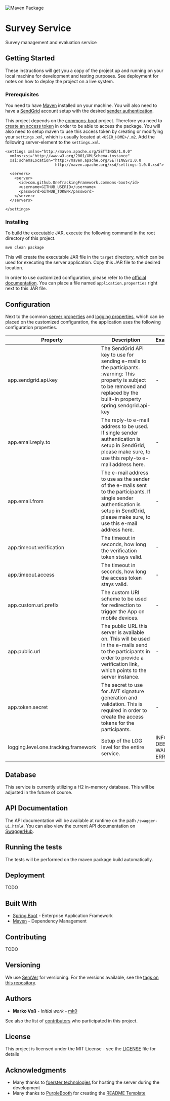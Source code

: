 ![Maven Package](https://github.com/OneTrackingFramework/survey-service/workflows/Maven%20Package/badge.svg)

# Survey Service
Survey management and evaluation service

## Getting Started

These instructions will get you a copy of the project up and running on your local machine for development and testing purposes. See deployment for notes on how to deploy the project on a live system.

### Prerequisites

You need to have [Maven](https://maven.apache.org/) installed on your machine. You will also need to have a [SendGrid](https://sendgrid.com/) account setup with the desired [sender authentication](https://app.sendgrid.com/settings/sender_auth).

This project depends on the [commons-boot](https://github.com/OneTrackingFramework/commons-boot) project. Therefore you need to [create an access token](https://help.github.com/en/packages/publishing-and-managing-packages/about-github-packages) in order to be able to access the package. You will also need to setup maven to use this access token by creating or modifying your `settings.xml`, which is usually located at `<USER_HOME>/.m2`. Add the following server-element to the `settings.xml`.

```
<settings xmlns="http://maven.apache.org/SETTINGS/1.0.0"
  xmlns:xsi="http://www.w3.org/2001/XMLSchema-instance"
  xsi:schemaLocation="http://maven.apache.org/SETTINGS/1.0.0
                      http://maven.apache.org/xsd/settings-1.0.0.xsd">

  <servers>
    <server>
      <id>com.github.OneTrackingFramework.commons-boot</id>
      <username>GITHUB_USERID</username>
      <password>GITHUB_TOKEN</password>
    </server>
  </servers>

</settings>
```

### Installing

To build the executable JAR, execute the following command in the root directory of this project.
```
mvn clean package
```

This will create the executable JAR file in the `target` directory, which can be used for executing the server application. Copy this JAR file to the desired location.

In order to use customized configuration, please refer to the [official documentation](https://docs.spring.io/spring-boot/docs/current/reference/html/spring-boot-features.html#boot-features-external-config).
You can place a file named `application.properties` right next to this JAR file.

## Configuration

Next to the common [server properties](https://docs.spring.io/spring-boot/docs/current/reference/html/appendix-application-properties.html#server-properties) and [logging properties](https://docs.spring.io/spring-boot/docs/current/reference/html/appendix-application-properties.html#core-properties), which can be placed on the customized configuration, the application uses the following configuration properties.

<table>
<thead>
  <tr>
    <th>Property</th>
    <th>Description</th>
    <th>Example</th>
  </tr>
</thead>
<tbody>
  <tr>
    <td>app.sendgrid.api.key</td>
    <td>The SendGrid API key to use for sending e-mails to the participants.<br/>:warning: This property is subject to be removed and replaced by the built-in property spring.sendgrid.api-key</td>
    <td>-</td>
  </tr>
  <tr>
    <td>app.email.reply.to</td>
    <td>The reply-to e-mail address to be used. If single sender authentication is setup in SendGrid, please make sure, to use this reply-to e-mail address here.</td>
    <td>-</td>
  </tr>
  <tr>
    <td>app.email.from</td>
    <td>The e-mail address to use as the sender of the e-mails sent to the participants. If single sender authentication is setup in SendGrid, please make sure, to use this e-mail address here.</td>
    <td>-</td>
  </tr>
  <tr>
    <td>app.timeout.verification</td>
    <td>The timeout in seconds, how long the verification token stays valid.</td>
    <td>-</td>
  </tr>
  <tr>
    <td>app.timeout.access</td>
    <td>The timeout in seconds, how long the access token stays valid.</td>
    <td>-</td>
  </tr>
  <tr>
    <td>app.custom.uri.prefix</td>
    <td>The custom URI scheme to be used for redirection to trigger the App on mobile devices.</td>
    <td>-</td>
  </tr>
  <tr>
    <td>app.public.url</td>
    <td>The public URL this server is available on. This will be used in the e-mails send to the participants in order to provide a verification link, which points to the server instance.</td>
    <td>-</td>
  </tr>
  <tr>
    <td>app.token.secret</td>
    <td>The secret to use for JWT signature generation and validation. This is required in order to create the access tokens for the participants.</td>
    <td>-</td>
  </tr>
  <tr>
    <td>logging.level.one.tracking.framework</td>
    <td>Setup of the LOG level for the entire service.</td>
    <td>INFO | DEBUG | WARN | ERROR</td>
  </tr>
</tbody>
</table>

## Database

This service is currently utilizing a H2 in-memory database. This will be adjusted in the future of course.

## API Documentation

The API documentation will be available at runtime on the path `/swagger-ui.html#`.
You can also view the current API documentation on [SwaggerHub](https://app.swaggerhub.com/apis/mk01/survey-service-api/1.0).

## Running the tests

The tests will be performed on the maven package build automatically.

## Deployment

TODO

## Built With

* [Spring Boot](https://spring.io/projects/spring-boot) - Enterprise Application Framework
* [Maven](https://maven.apache.org) - Dependency Management

## Contributing

TODO

## Versioning

We use [SemVer](http://semver.org/) for versioning. For the versions available, see the [tags on this repository](https://github.com/OneTrackingFramework/survey-service/tags). 

## Authors

* **Marko Voß** - *Initial work* - [mk0](https://gist.github.com/mk0)

See also the list of [contributors](https://github.com/OneTrackingFramework/survey-service/contributors) who participated in this project.

## License

This project is licensed under the MIT License - see the [LICENSE](LICENSE) file for details

## Acknowledgments

* Many thanks to [foerster technologies](https://foerster-technologies.com) for hosting the server during the development
* Many thanks to [PurpleBooth](https://github.com/PurpleBooth) for creating the [README Template](https://gist.github.com/PurpleBooth/109311bb0361f32d87a2)
